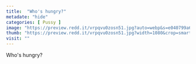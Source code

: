 ```yaml
---
title:  "Who's hungry?"
metadate: "hide"
categories: [ Pussy ]
image: "https://preview.redd.it/vrpqvu0zosn51.jpg?auto=webp&s=e040799a6815ee12474a397addcaa2a93f361e96"
thumb: "https://preview.redd.it/vrpqvu0zosn51.jpg?width=1080&crop=smart&auto=webp&s=c19b5ae588d0a1c84dbbbac9671fc05add206496"
visit: ""
---
```

Who's hungry?
